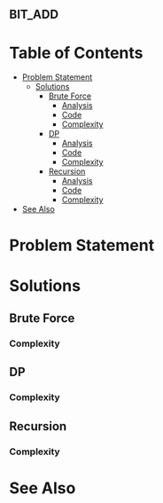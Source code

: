 BIT_ADD
---

Table of Contents
=================

  * [Problem Statement](#problem-statement)
    * [Solutions](#solutions)
      * [Brute Force](#brute-force)
        * [Analysis](#analysis)
        * [Code](#code)
        * [Complexity](#complexity)
      * [DP](#dp)
        * [Analysis](#analysis)
        * [Code](#code)
        * [Complexity](#complexity)
      * [Recursion](#recursion)
        * [Analysis](#analysis)
        * [Code](#code)
        * [Complexity](#complexity)
  * [See Also](#see-also)


# Problem Statement

# Solutions

## Brute Force

### Complexity

## DP

### Complexity

## Recursion

### Complexity

# See Also
